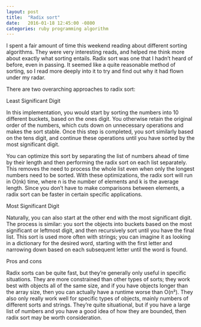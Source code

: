 ```yaml
---
layout: post
title:  "Radix sort"
date:   2016-01-18 12:45:00 -0800
categories: ruby programming algorithm
---
```

I spent a fair amount of time this weekend reading about different sorting algorithms. They were very interesting reads, and helped me think more about exactly what sorting entails. Radix sort was one that I hadn’t heard of before, even in passing. It seemed like a quite reasonable method of sorting, so I read more deeply into it to try and find out why it had flown under my radar.

There are two overarching approaches to radix sort:

Least Significant Digit

In this implementation, you would start by sorting the numbers into 10 different buckets, based on the ones digit. You otherwise retain the original order of the numbers, which cuts down on unnecessary operations and makes the sort stable. Once this step is completed, you sort similarly based on the tens digit, and continue these operations until you have sorted by the most significant digit.

You can optimize this sort by separating the list of numbers ahead of time by their length and then performing the radix sort on each list separately. This removes the need to process the whole list even when only the longest numbers need to be sorted. With these optimizations, the radix sort will run in O(nk) time, where n is the number of elements and k is the average length. Since you don’t have to make comparisons between elements, a radix sort can be faster in certain specific applications.

Most Significant Digit

Naturally, you can also start at the other end with the most significant digit. The process is similar: you sort the objects into buckets based on the most significant or leftmost digit, and then recursively sort until you have the final list. This sort is used more often with strings; you can imagine it as looking in a dictionary for the desired word, starting with the first letter and narrowing down based on each subsequent letter until the word is found.

Pros and cons

Radix sorts can be quite fast, but they’re generally only useful in specific situations. They are more constrained than other types of sorts; they work best with objects all of the same size, and if you have objects longer than the array size, then you can actually have a runtime worse than O(n²). They also only really work well for specific types of objects, mainly numbers of different sorts and strings. They’re quite situational, but if you have a large list of numbers and you have a good idea of how they are bounded, then radix sort may be worth consideration.